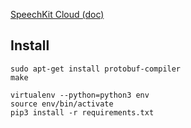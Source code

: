 
[SpeechKit Cloud (doc)](https://tech.yandex.ru/speechkit/cloud/)

## Install
```
sudo apt-get install protobuf-compiler
make

virtualenv --python=python3 env
source env/bin/activate
pip3 install -r requirements.txt
```
